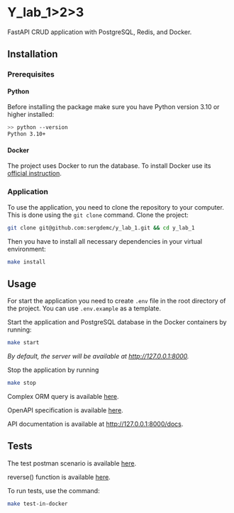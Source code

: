 # Y_lab_1>2>3
FastAPI CRUD application with PostgreSQL, Redis, and Docker.

## Installation

### Prerequisites

#### Python

Before installing the package make sure you have Python version 3.10 or higher installed:

```bash
>> python --version
Python 3.10+
```

#### Docker

The project uses Docker to run the database. To install Docker use its [official instruction](https://docs.docker.com/get-docker/).

### Application

To use the application, you need to clone the repository to your computer. This is done using the `git clone` command. Clone the project:

```bash
git clone git@github.com:sergdemc/y_lab_1.git && cd y_lab_1
```

Then you have to install all necessary dependencies in your virtual environment:

```bash
make install
```

## Usage

For start the application you need to create `.env` file in the root directory of the project. You can use `.env.example` as a template.

Start the application and PostgreSQL database in the Docker containers by running:
```bash
make start
```
_By default, the server will be available at http://127.0.0.1:8000._

Stop the application by running
```bash
make stop
```

Complex ORM query is available [here](https://github.com/sergdemc/y_lab_1/blob/main/app/services/menu_service.py#L28-L39).

OpenAPI specification is available [here](https://github.com/sergdemc/y_lab_1/blob/main/openapi.yaml).

API documentation is available at http://127.0.0.1:8000/docs.

## Tests

The test postman scenario is available [here](https://github.com/sergdemc/y_lab_1/blob/main/app/tests/test_postman_scenario.py).

reverse() function is available [here](https://github.com/sergdemc/y_lab_1/blob/main/app/tests/conftest.py#L39-L43).

To run tests, use the command:
```bash
make test-in-docker
```
